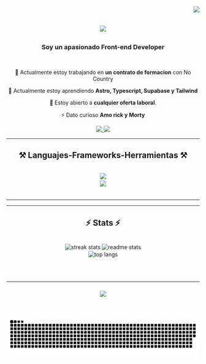 <img align="right" src="https://visitor-badge.laobi.icu/badge?page_id=matias1812.matias1812" />

<h1 align="center">
    <img src="https://readme-typing-svg.herokuapp.com/?font=Righteous&size=35&center=true&vCenter=true&width=500&height=70&duration=4000&lines=Hola+me+precento!+👋;+Soy+Matias+Torres!+👨🏽‍💻;" />
</h1>

<h3 align="center">Soy un apasionado Front-end Developer</h3>

<br/>

<div align="center">
 
 🔭 Actualmente estoy trabajando en **un contrato de formacion** con No Country
 
 🌱 Actualmente estoy aprendiendo **Astro, Typescript, Supabase y Tailwind**

 💬 Estoy abierto a **cualquier oferta laboral**.

 ⚡ Dato curioso **Amo rick y Morty**
 
 </div>
 
<div align="center"> 
  <a href="https://www.linkedin.com/in/matias-torres-developer-freelance/" target="_blank">
    <img src="https://img.shields.io/badge/LinkedIn-0077B5?style=for-the-badge&logo=linkedin&logoColor=white" target="_blank" />
  </a>
  <a href="https://micv-delta.vercel.app/" target="_blank">
     <img src="https://img.shields.io/badge/Portfolio-FF5722?style=for-the-badge&logo=todoist&logoColor=white" target="_blank" /> 
  </a>
</div>

 <hr/>
 
<h2 align="center">⚒️ Languajes-Frameworks-Herramientas ⚒️</h2>
<br/>
<div align="center">
    <img src="https://skillicons.dev/icons?i=nodejs,javascript,typescript,react,firebase,supabase,next,vite,astro,github" /><br>
    <img src="https://skillicons.dev/icons?i=tailwind,bootstrap,express,postgresql,html,css,vscode,figma,git" />
</div>

<br/>
<hr/>

<hr/>

<h2 align="center">⚡ Stats ⚡</h2>
<br>
<div align=center>
  <img width=415 src="https://streak-stats.demolab.com/?user=matias1812&count_private=true&theme=react&border_radius=10" alt="streak stats"/>
  <img width=393 src="https://github-readme-stats.vercel.app/api?username=matias1812&count_private=true&show_icons=true&theme=react&rank_icon=github&border_radius=10" alt="readme stats" />
  <br>
  <img width=393 align="center" src="https://github-readme-stats.vercel.app/api/top-langs/?username=matias1812&hide=HTML&langs_count=8&layout=compact&theme=react&border_radius=10&size_weight=0.5&count_weight=0.5&exclude_repo=github-readme-stats" alt="top langs" />
</div>

<br/><br/>
<hr/>

<h3 align="center">
    <img src="https://readme-typing-svg.herokuapp.com/?font=Righteous&size=25&center=true&vCenter=true&width=500&height=70&duration=4000&lines=Gracias+por+visitar👨🏽‍💻!+;+Mandame+un+mensaje+a+mi+Linkedin👋!;Siempre+dispuesto+a+colaborar+😎">
</h3>

<br/>

![Serpiente de Contribuciones](https://raw.githubusercontent.com/matias1812/matias1812/nueva-rama/github-contribution-grid-snake-dark.svg)
